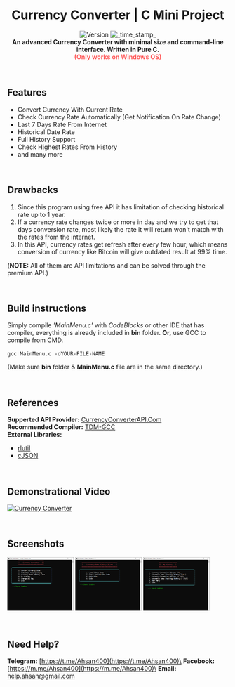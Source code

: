 <h1 align="center">Currency Converter | C Mini Project</h1>
<div align="center">
  <!-- Release Version -->
    <img src="https://img.shields.io/badge/Release-v1.0.0-red.svg?longCache=true&style=popout-square"
      alt="Version" />
  <!-- Last Updated -->
    <img src="https://img.shields.io/badge/Updated-Oct 12, 2020-green.svg?longCache=true&style=flat-square"
      alt="_time_stamp_" />
</div>

<div align="center">
  <strong>An advanced Currency Converter with minimal size and command-line interface. Written in Pure C.</strong>
  <br>
  <strong><span style="color:#ff5c5c;">(Only works on Windows OS)</span></strong>
</div>

&nbsp;
&nbsp;
## Features
  * Convert Currency With Current Rate 
  * Check Currency Rate Automatically (Get Notification On Rate Change)
  * Last 7 Days Rate From Internet
  * Historical Date Rate
  * Full History Support
  * Check Highest Rates From History
  * and many more

&nbsp;
&nbsp;
## Drawbacks
  1. Since this program using free API it has limitation of checking historical rate up to 1 year.
  2. If a currency rate changes twice or more in day and we try to get that days conversion rate, most likely the rate it will return won't match with the rates from the internet.
  3. In this API, currency rates get refresh after every few hour, which means conversion of currency like Bitcoin will give outdated result at 99% time.

(**NOTE:** All of them are API limitations and can be solved through the premium API.)

&nbsp;
&nbsp;
## Build instructions
Simply compile *'MainMenu.c'* with *CodeBlocks* or other IDE that has compiler, everything is already included in **bin** folder. **Or,** use GCC to compile from CMD.

    gcc MainMenu.c -oYOUR-FILE-NAME
(Make sure **bin** folder & **MainMenu.c** file are in the same directory.)

&nbsp;
&nbsp;
## References
  **Supperted API Provider:** [CurrencyConverterAPI.Com](https://free.currencyconverterapi.com)\
  **Recommended Compiler:** [TDM-GCC](https://jmeubank.github.io/tdm-gcc/download/)\
**External Libraries:**
  * [rlutil](https://github.com/tapio/rlutil)
  * [cJSON](https://sourceforge.net/projects/cjson)

&nbsp;
&nbsp;
## Demonstrational Video
[![Currency Converter](http://img.youtube.com/vi/c9T8mWeEbLo/0.jpg)](http://www.youtube.com/watch?v=c9T8mWeEbLo "Currency Converter | C Mini Project | Demonstrational Video (Bangali)")

&nbsp;
&nbsp;
## Screenshots
<img src="https://raw.githubusercontent.com/Ahsan40/Currency-Converter/master/Screenshots/01.PNG" width="30%" alt="Main Menu"></img> <img src="https://raw.githubusercontent.com/Ahsan40/Currency-Converter/master/Screenshots/02.PNG" width="30%" alt="Historical Rate Menu"></img> <img src="https://raw.githubusercontent.com/Ahsan40/Currency-Converter/master/Screenshots/03.PNG" width="30%" alt="My History"></img>

&nbsp;
&nbsp;
## Need Help?
**Telegram:** [https://t.me/Ahsan400](https://t.me/Ahsan400)\
**Facebook:** [https://m.me/Ahsan400](https://m.me/Ahsan400)\
**Email:** [help.ahsan@gmail.com](mailto:help.ahsan@gmail.com)


